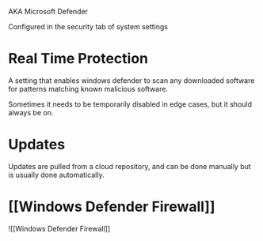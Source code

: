 AKA Microsoft Defender

Configured in the security tab of system settings

# Real Time Protection
A setting that enables windows defender to scan any downloaded software for patterns matching known malicious software.

Sometimes it needs to be temporarily disabled in edge cases, but it should always be on.

# Updates
Updates are pulled from a cloud repository, and can be done manually but is usually done automatically.

# [[Windows Defender Firewall]]
![[Windows Defender Firewall]]

